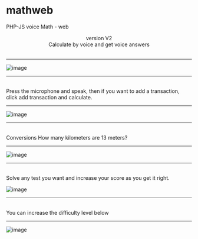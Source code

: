 # mathweb
PHP-JS voice Math - web
<center>  version V2 
<br>
Calculate by voice and get voice answers
</center>
<br>
<hr>

![image](https://github.com/AstroBesat-SoftW/mathweb/assets/128177174/bdda131d-6bc5-4505-8b4c-0fbb2772873c)
<hr>

<br>
Press the microphone and speak, then if you want to add a transaction, click add transaction and calculate.
<br>
<hr>

![image](https://github.com/AstroBesat-SoftW/mathweb/assets/128177174/46a42158-09a5-471c-82b6-54e7a693afb8)

<hr>
<br>
Conversions How many kilometers are 13 meters?
<br>
<hr>

![image](https://github.com/AstroBesat-SoftW/mathweb/assets/128177174/30f95837-dfd0-4243-a3ec-458031a5a23c)

<hr>
<br>
Solve any test you want and increase your score as you get it right.
<br>

![image](https://github.com/AstroBesat-SoftW/mathweb/assets/128177174/ee725f6a-bf60-4a0b-a1fc-be5329665f07)
<hr>

<br>
You can increase the difficulty level below
<br><hr>

![image](https://github.com/AstroBesat-SoftW/mathweb/assets/128177174/29b52fcb-774a-45ea-b4bb-ed2b865f8a47)


